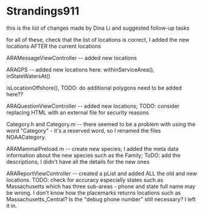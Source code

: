 # Strandings911

this is the list of changes made by Dina Li and suggested follow-up tasks

for all of these, check that the list of locations is correct, I added the new locations AFTER the current locations

ARAMessageViewController -- added new locations

ARAGPS -- added new locations here: withinServiceArea(), inStateWatersAt()

isLocationOffshore(), TODO: do additional polygons need to be added here??

ARAQuestionViewController -- added new locations; TODO: consider replacing HTML with an external file for security reasons

Category.h and Category.m -- there seemed to be a problem with using the word "Category" - it's a reserved word, so I renamed the files NOAACategory.

ARAMammalPreload.m  -- create new species; I added the meta data information about the new species such as the Family; ToDO: add the descriptions, I didn't have all the details for the new ones

ARAReportViewController -- created a pList and added ALL the old and new locations. TODO: check for accuracy especially states such as Massachusetts which has three sub-areas - phone and state full name may be wrong. I don't know how the placemarks returns locations such as Massachusetts_Central? Is the "debug phone number" still necessary? I left it in.

